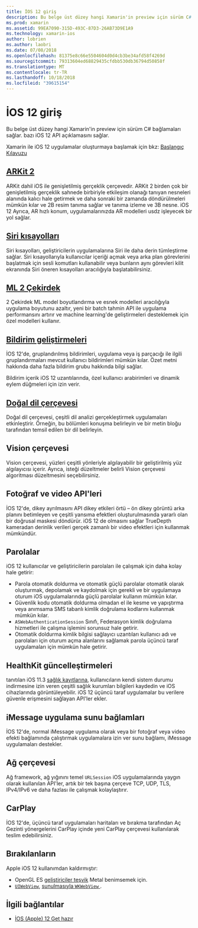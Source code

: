 ```yaml
---
title: İOS 12 giriş
description: Bu belge üst düzey hangi Xamarin'in preview için sürüm C# bağlamaları sağlar. bazı iOS 12 API açıklamasını sağlar.
ms.prod: xamarin
ms.assetid: 99EA7090-315D-493C-87D3-26AB73D9E1A9
ms.technology: xamarin-ios
author: lobrien
ms.author: laobri
ms.date: 07/08/2018
ms.openlocfilehash: 81375e8c66e5504604d0d4cb3be34afd58f4269d
ms.sourcegitcommit: 79313604ed68829435cfdbb530db36794d50858f
ms.translationtype: MT
ms.contentlocale: tr-TR
ms.lasthandoff: 10/18/2018
ms.locfileid: "39615154"
---
```

# <a name="introduction-to-ios-12"></a>İOS 12 giriş

Bu belge üst düzey hangi Xamarin'in preview için sürüm C# bağlamaları sağlar. bazı iOS 12 API açıklamasını sağlar.

Xamarin ile iOS 12 uygulamalar oluşturmaya başlamak için bkz: [Başlangıç Kılavuzu](get-started.md)

## <a name="arkit-2arkit2md"></a>[ARKit 2](arkit2.md)

ARKit dahil iOS ile genişletilmiş gerçeklik çerçevedir. ARKit 2 birden çok bir genişletilmiş gerçeklik sahnede birbiriyle etkileşim olanağı tanıyan nesneleri alanında kalıcı hale getirmek ve daha sonraki bir zamanda döndürülmeleri mümkün kılar ve 2B resim tanıma sağlar ve tanıma izleme ve 3B nesne. iOS 12 Ayrıca, AR hızlı konum, uygulamalarınızda AR modelleri usdz işleyecek bir yol sağlar.

## <a name="siri-shortcutssiri-shortcutsmd"></a>[Siri kısayolları](siri-shortcuts.md)

Siri kısayolları, geliştiricilerin uygulamalarına Siri ile daha derin tümleştirme sağlar. Siri kısayollarıyla kullanıcılar içeriği açmak veya arka plan görevlerini başlatmak için sesli komutları kullanabilir veya bunların aynı görevleri kilit ekranında Siri öneren kısayolları aracılığıyla başlatabilirsiniz.

## <a name="core-ml-2coremlmd"></a>[ML 2 Çekirdek](coreml.md)

2 Çekirdek ML model boyutlandırma ve esnek modelleri aracılığıyla uygulama boyutunu azaltır, yeni bir batch tahmin API ile uygulama performansını artırır ve machine learning'de geliştirmeleri desteklemek için özel modelleri kullanır.

## <a name="notification-improvementsnotificationsindexmd"></a>[Bildirim geliştirmeleri](notifications/index.md)

İOS 12'de, gruplandırılmış bildirimleri, uygulama veya iş parçacığı ile ilgili gruplandırmaları mevcut kullanıcı bildirimleri mümkün kılar. Özet metni hakkında daha fazla bildirim grubu hakkında bilgi sağlar.

Bildirim içerik iOS 12 uzantılarında, özel kullanıcı arabirimleri ve dinamik eylem düğmeleri için izin verir.

## <a name="natural-language-frameworknatural-languagemd"></a>[Doğal dil çerçevesi](natural-language.md)

Doğal dil çerçevesi, çeşitli dil analizi gerçekleştirmek uygulamaları etkinleştirir. Örneğin, bu bölümleri konuşma belirleyin ve bir metin bloğu tarafından temsil edilen bir dil belirleyin.

## <a name="vision-framework"></a>Vision çerçevesi

Vision çerçevesi, yüzleri çeşitli yönleriyle algılayabilir bir geliştirilmiş yüz algılayıcısı içerir. Ayrıca, isteği düzeltmeler belirli Vision çerçevesi algoritması düzeltmesini seçebilirsiniz.

## <a name="photo-and-video-apis"></a>Fotoğraf ve video API'leri

İOS 12'de, dikey ayrılmasını API dikey etkileri örtü – ön dikey görüntü arka planını betimleyen ve çeşitli yansıma efektleri oluşturulmasında yararlı olan bir doğrusal maskesi döndürür. iOS 12 de olmasını sağlar TrueDepth kameradan derinlik verileri gerçek zamanlı bir video efektleri için kullanmak mümkündür.

## <a name="passwords"></a>Parolalar

iOS 12 kullanıcılar ve geliştiricilerin parolaları ile çalışmak için daha kolay hale getirir:

- Parola otomatik doldurma ve otomatik güçlü parolalar otomatik olarak oluşturmak, depolamak ve kaydolmak için gerekli ve bir uygulamaya oturum iOS uygulamalarında güçlü parolalar kullanın mümkün kılar.
- Güvenlik kodu otomatik doldurma olmadan el ile kesme ve yapıştırma veya anımsama SMS tabanlı kimlik doğrulama kodlarını kullanmak mümkün kılar.
- `ASWebAuthenticationSession` Sınıfı, Federasyon kimlik doğrulama hizmetleri ile çalışma işlemini sorunsuz hale getirir.
- Otomatik doldurma kimlik bilgisi sağlayıcı uzantıları kullanıcı adı ve parolaları için oturum açma alanlarını sağlamak parola üçüncü taraf uygulamaları için mümkün hale getirir.

## <a name="healthkit-updates"></a>HealthKit güncelleştirmeleri

tanıtılan iOS 11.3 [sağlık kayıtlarına](https://www.apple.com/healthcare/health-records/), kullanıcıların kendi sistem durumu indirmesine izin veren çeşitli sağlık kurumları bilgileri kaydedin ve iOS cihazlarında görüntüleyebilir. iOS 12 üçüncü taraf uygulamalar bu verilere güvenle erişmesini sağlayan API'ler ekler.

## <a name="imessage-app-presentation-contexts"></a>iMessage uygulama sunu bağlamları

İOS 12'de, normal iMessage uygulama olarak veya bir fotoğraf veya video efekti bağlamında çalıştırmak uygulamalara izin ver sunu bağlamı, iMessage uygulamaları destekler.

## <a name="network-framework"></a>Ağ çerçevesi

Ağ framework, ağ yığınını temel `URLSession` iOS uygulamalarında yaygın olarak kullanılan API'ler, artık bir tek başına çerçeve TCP, UDP, TLS, IPv4/IPv6 ve daha fazlası ile çalışmak kolaylaştırır.

## <a name="carplay"></a>CarPlay

İOS 12'de, üçüncü taraf uygulamaları haritaları ve bırakma tarafından Aç Gezinti yönergelerini CarPlay içinde yeni CarPlay çerçevesi kullanılarak teslim edebilirsiniz.

## <a name="deprecations"></a>Bırakılanların

Apple iOS 12 kullanımdan kaldırmıştır:

- OpenGL ES [geliştiriciler teşvik](https://developer.apple.com/ios/whats-new/) Metal benimsemek için.
- [`UIWebView`](https://developer.xamarin.com/api/type/UIKit.UIWebView/), [sunulmasıyla `WKWebView` ](https://developer.apple.com/documentation/webkit/wkwebview?language=objc).

## <a name="related-links"></a>İlgili bağlantılar

- [İOS (Apple) 12 Get hazır](https://developer.apple.com/ios/)

